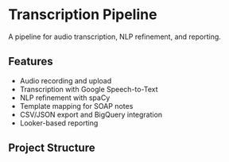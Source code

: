 
# Transcription Pipeline

A pipeline for audio transcription, NLP refinement, and reporting.

## Features
- Audio recording and upload
- Transcription with Google Speech-to-Text
- NLP refinement with spaCy
- Template mapping for SOAP notes
- CSV/JSON export and BigQuery integration
- Looker-based reporting

## Project Structure
